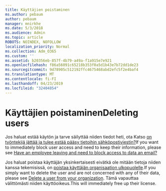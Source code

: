 ```yaml
---
title: Käyttäjien poistaminen
ms.author: pebaum
author: pebaum
manager: mnirkhe
ms.date: 5/3/2018
ms.audience: Admin
ms.topic: article
ROBOTS: NOINDEX, NOFOLLOW
localization_priority: Normal
ms.collection: Adm_O365
ms.custom: ''
ms.assetid: b20356eb-857f-4b79-a49a-f1a915e7e921
ms.openlocfilehash: f86a56091c65218b353f0a5d1b43e7b72dd1de23
ms.sourcegitcommit: 9d78905c512192ffc4675468abd2efc5f2e4baf4
ms.translationtype: MT
ms.contentlocale: fi-FI
ms.lasthandoff: 04/23/2019
ms.locfileid: "32404854"
---
```

# <a name="deleting-users"></a><span data-ttu-id="148d7-102">Käyttäjien poistaminen</span><span class="sxs-lookup"><span data-stu-id="148d7-102">Deleting users</span></span>

<span data-ttu-id="148d7-103">Jos haluat estää käytön ja tarve säilyttää niiden tiedot heti, ota Katso [on työntekijä jättää ja tulee estää pääsy tietoihin sähköpostiviestin?](https://support.office.com/client/ba665d35-f4af-4bd0-b52d-841df7454d4b)</span><span class="sxs-lookup"><span data-stu-id="148d7-103">If you want to immediately block user access and need to keep their information, please see [Have an employee leaving and need to block access to data an email?](https://support.office.com/client/ba665d35-f4af-4bd0-b52d-841df7454d4b)</span></span>
  
<span data-ttu-id="148d7-104">Jos haluat poistaa käyttäjän yksinkertaisesti eivätkä ole mitään tietoja niiden kanssa tekemisissä, on [poistaa käyttäjän organisaation ulkopuolelle](https://support.office.com/article/d5155593-3bac-4d8d-9d8b-f4513a81479e).</span><span class="sxs-lookup"><span data-stu-id="148d7-104">If you simply want to delete the user and are not concerned with any of their data, please see [Delete a user from your organization](https://support.office.com/article/d5155593-3bac-4d8d-9d8b-f4513a81479e).</span></span> <span data-ttu-id="148d7-105">Tämä vapauttaa välittömästi niiden käyttöoikeus.</span><span class="sxs-lookup"><span data-stu-id="148d7-105">This will immediately free up their license.</span></span>
  

